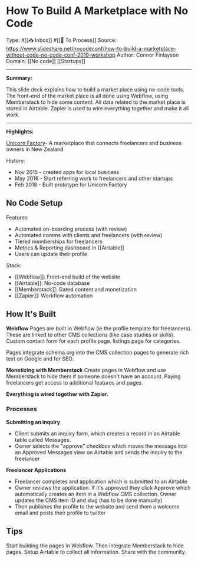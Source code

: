 # How To Build A Marketplace with No Code

Type: #[[📥 Inbox]] #[[📝 To Process]]
Source: https://www.slideshare.net/nocodeconf/how-to-build-a-marketplace-without-code-no-code-conf-2019-workshop
Author: Connor Finlayson
Domain: [[No code]] [[Startups]]

---
**Summary:**

This slide deck explains how to build a market place using no-code tools. The front-end of the market place is all done using Webflow, using Memberstack to hide some content. All data related to the market place is stored in Airtable. Zapier is used to wire everything together and make it all work.
	
---
**Highlights:**

[Unicorn Factory](www.unicornfactory.nz)- A marketplace that connects freelancers and business owners in New Zealand

History:
- Nov 2015 - created apps for local business
- May 2016 - Start referring work to freelancers and other startups
- Feb 2018 - Built prototype for Unicorn Factory

## No Code Setup

Features:
- Automated on-boarding process (with review)
- Automated comms with clients and freelancers (with review)
- Tiered memberships for freelancers
- Metrics & Reporting dashboard in [[Airtable]]
- Users can update their profile

Stack:
- [[Webflow]]: Front-end build of the website
- [[Airtable]]: No-code database
- [[Memberstack]]: Gated content and monetization
- [[Zapier]]: Workflow automation

## How It's Built

**Webflow**
Pages are built in Webflow (ie the profile template for freelancers). These are linked to other CMS collections (like case studies or skills). Custom contact form for each profile page. listings page for categories.

Pages integrate schema.org into the CMS collection pages to generate rich text on Google and for SEO.

**Monetizing with Memberstack**
Create pages in Webflow and use Memberstack to hide them if someone doesn't have an account. Paying freelancers get access to additional features and pages.

**Everything is wired together with Zapier.**

### Processes

**Submitting an inquiry**
- Client submits an inquiry form, which creates a record in an Airtable table called Messages.
- Owner selects the "approve" checkbox which moves the message into an Approved Messages view on Airtable and sends the inquiry to the freelancer

**Freelancer Applications**
- Freelancer completes and application which is submitted to an Airtable
- Owner reviews the application. If it's approved they click Approve which automatically creates an item in a Webflow CMS collection. Owner updates the CMS item ID and slug (has to be done manually)
- Then publishes the profile to the website and send them a welcome email and posts their profile to twitter

## Tips

Start building the pages in Webflow. Then integrate Memberstack to hide pages. Setup Airtable to collect all information. Share with the community.



